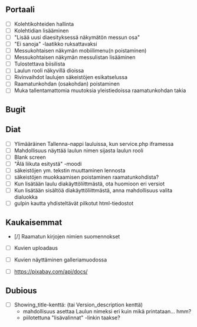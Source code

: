 
Portaali
--------

- [ ] Kolehtikohteiden hallinta
- [ ] Kolehtidian lisääminen
- [ ] "Lisää uusi diaesityksessä näkymätön messun osa"
- [ ] "Ei sanoja" -laatikko ruksattavaksi
- [ ] Messukohtaisen näkymän mobiilimenu(n poistaminen)
- [ ] Messukohtaisen näkymän messulistan lisääminen
- [ ] Tulostettava biisilista
- [ ] Laulun rooli näkyvillä dioissa
- [ ] Rivinvaihdot laulujen säkeistöjen esikatselussa
- [ ] Raamatunkohdan (osakohdan) poistaminen
- [ ] Muka tallentamattomia muutoksia yleistiedoissa raamatunkohdan takia

Bugit
-----


Diat
----

- [ ] Ylimääräinen Tallenna-nappi lauluissa, kun service.php iframessa
- [ ] Mahdollisuus  näyttää laulun nimen sijasta laulun rooli
- [ ] Blank screen
- [ ] "Älä liikuta esitystä" -moodi
- [ ] säkeistöjen ym. tekstin muuttaminen lennosta
- [ ] säkeistöjen muokkaamisen poistaminen raamatunkohdista?
- [ ] Kun lisätään laulu diakäyttöliittmästä, ota huomioon eri versiot
- [ ] Kun lisätään sisältöä diakäyttöliittmästä, anna mahdollisuus valita dialuokka
- [ ] gulpin kautta yhdisteltävät pilkotut html-tiedostot

Kaukaisemmat
------------

- [/] Raamatun kirjojen nimien suomennokset
- [ ] Kuvien uploadaus
- [ ] Kuvien näyttäminen galleriamuodossa
- [ ] https://pixabay.com/api/docs/


Dubious
-------

- [ ] Showing_title-kenttä: (tai Version_description kenttä)
    - mahdollisuus asettaa Laulun nimeksi eri kuin mikä printataan... hmm?
    - piilotettuna "lisävalinnat" -linkin taakse?

